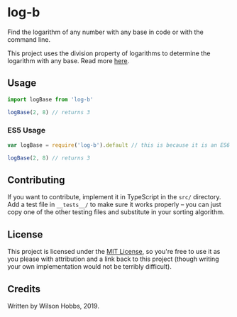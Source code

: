# log-b

Find the logarithm of any number with any base in code or with the command line.

This project uses the division property of logarithms to determine the logarithm with any base. Read more [here](https://people.richland.edu/james/lecture/m116/logs/properties.html).

## Usage

```typescript
import logBase from 'log-b'

logBase(2, 8) // returns 3
```

### ES5 Usage

```javascript
var logBase = require('log-b').default // this is because it is an ES6 default export

logBase(2, 8) // returns 3
```

## Contributing

If you want to contribute, implement it in TypeScript in the `src/` directory. Add a test file in `__tests__/` to make sure it works properly – you can just copy one of the other testing files and substitute in your sorting algorithm.

## License

This project is licensed under the [MIT License](./LICENSE), so you're free to use it as you please with attribution and a link back to this project (though writing your own implementation would not be terribly difficult).

## Credits

Written by Wilson Hobbs, 2019.
